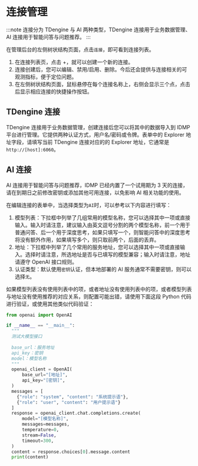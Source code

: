 # 连接管理

:::note
连接分为 TDengine 与 AI 两种类型，TDengine 连接用于业务数据管理、AI 连接用于智能问答与问题推荐。
:::

在管理后台的左侧树状结构页面，点击`连接`，即可看到连接列表。

1. 在连接列表页，点击 +，就可以创建一个新的连接。
2. 连接创建后，您可以编辑、禁用/启用、删除。今后还会提供与连接相关的可观测指标，便于定位问题。
3. 在左侧树状结构页面，鼠标悬停在每个连接名称上，右侧会显示三个点，点击后显示相应连接的快捷操作按钮。

## TDengine 连接

TDengine 连接用于业务数据管理，创建连接后您可以将其中的数据导入到 IDMP 平台进行管理。它提供两种认证方式，用户名/密码或令牌。表单中的 Explorer 地址字段，请填写当前 TDengine 连接对应的的 Explorer 地址，它通常是 `http://[host]:6060`。

## AI 连接

AI 连接用于智能问答与问题推荐，IDMP 已经内置了一个试用期为 3 天的连接，请在到期日之前修改密钥或添加其他可用连接，以免影响 AI 相关功能的使用。

在编辑连接的表单中，当选择类型为`AI`时，可以参考以下内容进行填写：
1. 模型列表：下拉框中列举了几组常用的模型名称，您可以选择其中一项或直接输入。输入时请注意，建议输入由英文逗号分割的两个模型名称，前一个用于普通问答、后一个用于深度思考，如果只填写一个，则智能问答中的深度思考将没有额外作用，如果填写多个，则只取前两个，后面的丢弃。
2. 地址：下拉框中列举了几个常用的服务地址，您可以选择其中一项或直接输入。选择时请注意，所选地址是否与已填写的模型兼容；输入时请注意，地址请遵守 OpenAI 接口规则。
3. 认证类型：默认使用`密钥`认证，但本地部署的 AI 服务通常不需要密钥，则可以选择`无`。

如果模型列表没有使用列表中的项，或者地址没有使用列表中的项，或者模型列表与地址没有使用推荐的对应关系，则配置可能出错，请使用下面这段 Python 代码进行验证，或使用其他类似代码验证：

```python
from openai import OpenAI

if __name__ == "__main__":
  """
  测试大模型接口
  
  base_url：服务地址
  api_key：密钥
  model：模型名称
  """
  openai_client = OpenAI(
      base_url="[地址]",
      api_key="[密钥]",
  )
  messages = [
    {"role": "system", "content": "系统提示语"},
    {"role": "user", "content": "用户提示语"}
  ]
  response = openai_client.chat.completions.create(
      model="[模型名称]",
      messages=messages,
      temperature=0,
      stream=False,
      timeout=300,
  )
  content = response.choices[0].message.content
  print(content)
```